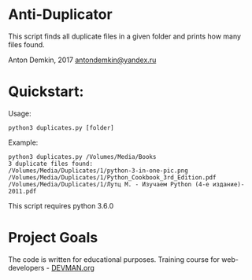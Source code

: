 # Anti-Duplicator

This script finds all duplicate files in a given folder and prints how many files found.

Anton Demkin, 2017
antondemkin@yandex.ru

# Quickstart:

Usage:

```
python3 duplicates.py [folder]
```
Example:
```
python3 duplicates.py /Volumes/Media/Books
3 duplicate files found:
/Volumes/Media/Duplicates/1/python-3-in-one-pic.png
/Volumes/Media/Duplicates/1/Python_Cookbook_3rd_Edition.pdf
/Volumes/Media/Duplicates/1/Лутц М. - Изучаем Python (4-е издание)- 2011.pdf
```

This script requires python 3.6.0


# Project Goals

The code is written for educational purposes. Training course for web-developers - [DEVMAN.org](https://devman.org)
